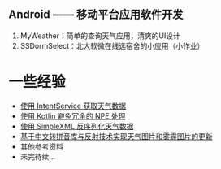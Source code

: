 ## Android —— 移动平台应用软件开发

1. MyWeather：简单的查询天气应用，清爽的UI设计
2. SSDormSelect：北大软微在线选宿舍的小应用（小作业）

# 一些经验

 - [使用 IntentService 获取天气数据](./doc/使用%20IntentService%20获取天气数据.md)
 - [使用 Kotlin 避免冗余的 NPE 处理](./doc/使用%20Kotlin%20避免冗余的%20NPE%20处理.md)
 - [使用 SimpleXML 反序列化天气数据](./doc/使用%20SimpleXML%20反序列化天气数据.md)
 - [基于中文转拼音库与反射技术实现天气图片和雾霾图片的更新](./doc/基于中文转拼音库与反射技术实现天气图片和雾霾图片的更新.pdf)
 - [其他参考资料](./doc/其他参考资料.md)
 - 未完待续...


